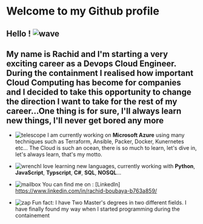

# Welcome to my Github profile



## Hello ! ![wave](https://github.githubassets.com/images/icons/emoji/unicode/1f44b.png)



 ## My name is Rachid and I'm starting a very exciting career as a Devops Cloud Engineer. During the containment I realised how important Cloud Computing has become for companies and I decided to take this opportunity to change the direction I want to take for the rest of my career...One thing is for sure, I'll always learn new things, I'll never get bored any more



-   ![telescope](https://github.githubassets.com/images/icons/emoji/unicode/1f52d.png) I am currently working on **Microsoft Azure** using many techniques such as Terraform, Ansible, Packer, Docker, Kunernetes etc... The Cloud is such an ocean, there is so much to learn, let's dive in, let's always learn, that's my motto.
   
-   ![wrench](https://github.githubassets.com/images/icons/emoji/unicode/1f527.png)I love learning new languages, currently working with  **Python**,  **JavaScript**,  **Typscript**, **C#**, **SQL**, **NOSQL**...

-   ![mailbox](https://github.githubassets.com/images/icons/emoji/unicode/1f4eb.png)  You can find me on :  [LinkedIn]
https://www.linkedin.com/in/rachid-boubaya-b763a859/
    
    
-   ![zap](https://github.githubassets.com/images/icons/emoji/unicode/26a1.png)  Fun fact: I have Two Master's degrees in two different fields. I have finally found my way when I started programming during the containement
    

